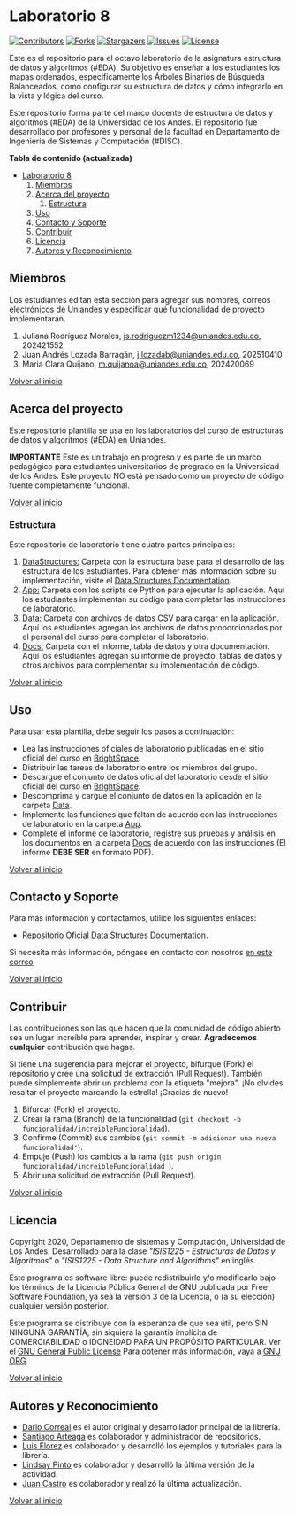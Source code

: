# Laboratorio 8

[![Contributors][laboratorio-8-contributors-shield]][laboratorio-8-contributors-url]
[![Forks][laboratorio-8-forks-shield]][laboratorio-8-forks-url]
[![Stargazers][laboratorio-8-stars-shield]][laboratorio-8-stars-url]
[![Issues][laboratorio-8-issues-shield]][laboratorio-8-issues-url]
[![License][laboratorio-8-license-shield]][laboratorio-8-license-url]

Este es el repositorio para el octavo laboratorio de la asignatura estructura de datos y algoritmos (#EDA). Su objetivo es enseñar a los estudiantes los mapas ordenados, especificamente los Árboles Binarios de Búsqueda Balanceados, como configurar su estructura de datos y cómo integrarlo en la vista y lógica del curso.

Este repositorio forma parte del marco docente de estructura de datos y algoritmos (#EDA) de la Universidad de los Andes. El repositorio fue desarrollado por profesores y personal de la facultad en Departamento de Ingenieria de Sistemas y Computación (#DISC).

**Tabla de contenido (actualizada)**

- [Laboratorio 8](#laboratorio-8)
  1.  [Miembros](#Miembros)
  2.  [Acerca del proyecto](#Acerca-del-proyecto)
      1. [Estructura](#Estructura)
  3.  [Uso](#Uso)
  4.  [Contacto y Soporte](#Contacto-y-Soporte)
  5.  [Contribuir](#Contribuir)
  6.  [Licencia](#Licencia)
  7.  [Autores y Reconocimiento](#Autores-y-Reconocimiento)

## Miembros

Los estudiantes editan esta sección para agregar sus nombres, correos electrónicos de Uniandes y especificar qué funcionalidad de proyecto implementarán.

1. Juliana Rodríguez Morales, js.rodriguezm1234@uniandes.edu.co, 202421552
2. Juan Andrés Lozada Barragán, j.lozadab@uniandes.edu.co, 202510410
3. Maria Clara Quijano, m.quijanoa@uniandes.edu.co, 202420069

[Volver al inicio](#laboratorio-8)

## Acerca del proyecto

Este repositorio plantilla se usa en los laboratorios del curso de estructuras de datos y algoritmos (#EDA) en Uniandes.

**IMPORTANTE** Este es un trabajo en progreso y es parte de un marco pedagógico para estudiantes universitarios de pregrado en la Universidad de los Andes. Este proyecto NO está pensado como un proyecto de código fuente completamente funcional.

[Volver al inicio](#laboratorio-8)

### Estructura

Este repositorio de laboratorio tiene cuatro partes principales:

1. [DataStructures:](./DataStructures) Carpeta con la estructura base para el desarrollo de las estructura de los estudiantes. Para obtener más información sobre su implementación, visite el [Data Structures Documentation][data-struc-url].
1. [App:](./App) Carpeta con los scripts de Python para ejecutar la aplicación. Aquí los estudiantes implementan su código para completar las instrucciones de laboratorio.
1. [Data:](./Data) Carpeta con archivos de datos CSV para cargar en la aplicación. Aquí los estudiantes agregan los archivos de datos proporcionados por el personal del curso para completar el laboratorio.
1. [Docs:](./Docs) Carpeta con el informe, tabla de datos y otra documentación. Aquí los estudiantes agregan su informe de proyecto, tablas de datos y otros archivos para complementar su implementación de código.

[Volver al inicio](#laboratorio-8)

## Uso

Para usar esta plantilla, debe seguir los pasos a continuación:

- Lea las instrucciones oficiales de laboratorio publicadas en el sitio oficial del curso en [BrightSpace][BrightSpace-url].
- Distribuir las tareas de laboratorio entre los miembros del grupo.
- Descargue el conjunto de datos oficial del laboratorio desde el sitio oficial del curso en [BrightSpace][BrightSpace-url].
- Descomprima y cargue el conjunto de datos en la aplicación en la carpeta [Data](./Data).
- Implemente las funciones que faltan de acuerdo con las instrucciones de laboratorio en la carpeta [App](./App).
- Complete el informe de laboratorio, registre sus pruebas y análisis en los documentos en la carpeta [Docs](./Docs) de acuerdo con las instrucciones (El informe **DEBE SER** en formato PDF).

[Volver al inicio](#laboratorio-8)

## Contacto y Soporte

Para más información y contactarnos, utilice los siguientes enlaces:

- Repositorio Oficial [Data Structures Documentation][data-struc-url].

Si necesita más información, póngase en contacto con nosotros [en este correo](mailto:isis1225@uniandes.edu.co)

[Volver al inicio](#laboratorio-8)

## Contribuir

Las contribuciones son las que hacen que la comunidad de código abierto sea un lugar increíble para aprender, inspirar y crear. **Agradecemos cualquier** contribución que hagas.

Si tiene una sugerencia para mejorar el proyecto, bifurque (Fork) el repositorio y cree una solicitud de extracción (Pull Request). También puede simplemente abrir un problema con la etiqueta "mejora".
¡No olvides resaltar el proyecto marcando la estrella! ¡Gracias de nuevo!

1. Bifurcar (Fork) el proyecto.
2. Crear la rama (Branch) de la funcionalidad (`git checkout -b funcionalidad/increibleFuncionalidad`).
3. Confirme (Commit) sus cambios (`git commit -m adicionar una nueva funcionalidad'`).
4. Empuje (Push) los cambios a la rama (`git push origin funcionalidad/increibleFuncionalidad `).
5. Abrir una solicitud de extracción (Pull Request).

[Volver al inicio](#laboratorio-8)

<!-- LICENSE -->

## Licencia

Copyright 2020, Departamento de sistemas y Computación, Universidad de Los Andes.
Desarrollado para la clase _"ISIS1225 - Estructuras de Datos y Algoritmos"_ o _"ISIS1225 - Data Structure and Algorithms"_ en inglés.

Este programa es software libre: puede redistribuirlo y/o modificarlo bajo los términos de la Licencia Pública General de GNU publicada por Free Software Foundation, ya sea la versión 3 de la Licencia, o (a su elección) cualquier versión posterior.

Este programa se distribuye con la esperanza de que sea útil, pero SIN NINGUNA GARANTÍA, sin siquiera la garantía implícita de COMERCIABILIDAD o IDONEIDAD PARA UN PROPÓSITO PARTICULAR. Ver el [GNU General Public License](LICENSE) Para obtener más información, vaya a [GNU ORG][gnu-url].

[Volver al inicio](#laboratorio-8)

<!-- ACKNOWLEDGMENTS -->

## Autores y Reconocimiento

- [Dario Correal][dariocorreal-url] es el autor original y desarrollador principal de la librería.
- [Santiago Arteaga][phillipus85-url] es colaborador y administrador de repositorios.
- [Luis Florez][le99-url] es colaborador y desarrolló los ejemplos y tutoriales para la librería.
- [Lindsay Pinto][lindsayPinto-url] es colaborador y desarrolló la última versión de la actividad.
- [Juan Castro][jpcastroa1-url] es colaborador y realizó la última actualización.

[Volver al inicio](#laboratorio-8)

[contributors-shield]: https://img.shields.io/github/contributors/ISIS1225DEVS/ISIS1225-Lib.svg?style=for-the-badge
[contributors-url]: https://github.com/ISIS1225DEVS/ISIS1225-Lib/graphs/contributors
[forks-shield]: https://img.shields.io/github/forks/ISIS1225DEVS/ISIS1225-Lib.svg?style=for-the-badge
[forks-url]: https://github.com/ISIS1225DEVS/ISIS1225-Lib/network/members
[stars-shield]: https://img.shields.io/github/stars/ISIS1225DEVS/ISIS1225-Lib.svg?style=for-the-badge
[stars-url]: https://github.com/ISIS1225DEVS/ISIS1225-Lib/stargazers
[issues-shield]: https://img.shields.io/github/issues/ISIS1225DEVS/ISIS1225-Lib.svg?style=for-the-badge
[issues-url]: https://github.com/ISIS1225DEVS/ISIS1225-Lib/issues
[license-shield]: https://img.shields.io/badge/License-GPLv3-blue.svg?style=for-the-badge
[license-url]: https://github.com/ISIS1225DEVS/ISIS1225-Lib/blob/master/LICENSE

[uniandes-url]: https://cursos.virtual.uniandes.edu.co/isis1225/
[organization-url]: https://github.com/ISIS1225DEVS/
[disclib-url]: https://github.com/ISIS1225DEVS/ISIS1225-Lib
[demo-url]: https://github.com/ISIS1225DEVS/ISIS1225-Examples
[bugs-url]: https://github.com/ISIS1225DEVS/ISIS1225-Lib/issues
[issues-url]: https://github.com/ISIS1225DEVS/ISIS1225-Lib/issues
[gnu-url]: http://www.gnu.org/licenses/

<!-- contributors  -->

[dariocorreal-url]: https://github.com/dariocorreal
[phillipus85-url]: https://github.com/phillipus85
[le99-url]: https://github.com/le99

<!-- links for EDA laboratorio-9 lab repository -->

[data-struc-url]: https://isis1225devs.github.io/ISIS1225-Structure-Documentation/
[uniandes-url]: https://cursos.virtual.uniandes.edu.co/isis1225/
[organization-url]: https://github.com/ISIS1225DEVS/
[disclib-url]: https://github.com/ISIS1225DEVS/ISIS1225-Lib
[demo-url]: https://github.com/ISIS1225DEVS/ISIS1225-Examples
[bugs-url]: https://github.com/ISIS1225DEVS/ISIS1225-Lib/issues
[issues-url]: https://github.com/ISIS1225DEVS/ISIS1225-Lib/issues
[gnu-url]: http://www.gnu.org/licenses/
[dariocorreal-url]: https://github.com/dariocorreal
[phillipus85-url]: https://github.com/phillipus85
[le99-url]: https://github.com/le99
[lindsayPinto-url]: https://github.com/LindsayPinto
[jpcastroa1-url]: https://github.com/jpcastroa1
[laboratorio-8-contributors-shield]: https://img.shields.io/github/contributors/ISIS1225DEVS/ISIS1225-laboratorio-8.svg?style=for-the-badge
[laboratorio-8-contributors-url]: https://github.com/ISIS1225DEVS/ISIS1225-laboratorio-8/graphs/contributors
[laboratorio-8-forks-shield]: https://img.shields.io/github/forks/ISIS1225DEVS/ISIS1225-laboratorio-8.svg?style=for-the-badge
[laboratorio-8-forks-url]: https://github.com/ISIS1225DEVS/ISIS1225-laboratorio-8/network/members
[laboratorio-8-stars-shield]: https://img.shields.io/github/stars/ISIS1225DEVS/ISIS1225-laboratorio-8.svg?style=for-the-badge
[laboratorio-8-stars-url]: https://github.com/ISIS1225DEVS/ISIS1225-laboratorio-8/stargazers
[laboratorio-8-issues-shield]: https://img.shields.io/github/issues/ISIS1225DEVS/ISIS1225-laboratorio-8.svg?style=for-the-badge
[laboratorio-8-issues-url]: https://github.com/ISIS1225DEVS/ISIS1225-laboratorio-8/issues
[laboratorio-8-license-shield]: https://img.shields.io/badge/License-GPLv3-blue.svg?style=for-the-badge
[laboratorio-8-license-url]: https://github.com/ISIS1225DEVS/ISIS1225-laboratorio-8/blob/master/LICENSE
[laboratorio-8-bugs-url]: https://github.com/ISIS1225DEVS/ISIS1225-laboratorio-8/issues
[laboratorio-8-issues-url]: https://github.com/ISIS1225DEVS/ISIS1225-laboratorio-8/issues
[contributors-shield]: https://img.shields.io/github/contributors/ISIS1225DEVS/ISIS1225-Lib.svg?style=for-the-badge
[BrightSpace-url]: https://bloqueneon.uniandes.edu.co/d2l/home
